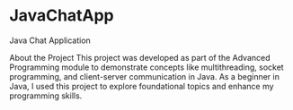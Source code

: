 # JavaChatApp
Java Chat Application


About the Project
This project was developed as part of the Advanced Programming module to demonstrate concepts like multithreading, socket programming, and client-server communication in Java. As a beginner in Java, I used this project to explore foundational topics and enhance my programming skills.
